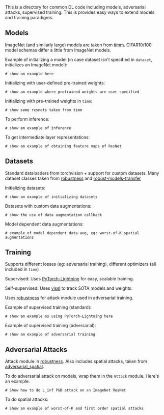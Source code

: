 This is a directory for common DL code including models, adversarial attacks, supervised training. This is provides easy ways to extend models and training paradigms.

## Models

ImageNet (and similarly large) models are taken from [timm](https://github.com/rwightman/pytorch-image-models). 
CIFAR10/100 model schemas differ a little from ImageNet models.

Example of initializing a model (in case dataset isn't specified in ``dataset``, initializes an ImageNet model):

```
# show an example here
```

Initializing with user-defined pre-trained weights:

```
# show an example where pretrained weights are user specified
```

Initializing with pre-trained weights in ``timm``:

```
# show some resnets taken from timm
```

To perform inference:

```
# show an example of inference
```

To get intermediate layer representations:

```
# show an example of obtaining feature maps of ResNet
```


## Datasets

Standard dataloaders from torchvision + support for custom datasets. Many dataset classes taken from [robustness](https://github.com/MadryLab/robustness) and [robust-models-transfer](https://github.com/Microsoft/robust-models-transfer)

Initializing datasets:

```
# show an example of initializing datasets
```

Datasets with custom data augmentations:

```
# show the use of data augmentation callback
```

Model dependent data augmentations:

```
# example of model dependent data aug, eg: worst-of-K spatial augmentations
```


## Training

Supports different losses (eg: adversarial training), different optimizers (all included in ``timm``)

Supervised: Uses [PyTorch-Lightning](https://github.com/facebookresearch/vissl) for easy, scalable training. 

Self-supervised: Uses [vissl](https://github.com/facebookresearch/vissl) to track SOTA models and weights.

Uses [robustness](https://github.com/MadryLab/robustness) for attack module used in adversarial training.

Example of supervised training (standard):

```
# show an example os using PyTorch-Lightning here
```

Example of supervised training (adversarial):

```
# show an example of adversarial training
```

## Adversarial Attacks

Attack module in [robustness](https://github.com/MadryLab/robustness). Also includes spatial attacks, taken from [adversarial_spatial](https://github.com/MadryLab/adversarial_spatial).

To do adversarial attack on models, wrap them in the ``Attack`` module. Here's an example:

```
# Show how to do L_inf PGD attack on an ImageNet ResNet
```

To do spatial attacks:

```
# Show an example of worst-of-K and first order spatial attacks
```


